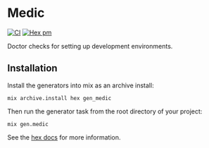 # Medic

[![CI](https://github.com/synchronal/medic-ex/actions/workflows/tests.yml/badge.svg)](https://github.com/synchronal/medic-ex/actions)
[![Hex pm](http://img.shields.io/hexpm/v/medic.svg?style=flat)](https://hex.pm/packages/medic)

Doctor checks for setting up development environments.

## Installation

Install the generators into mix as an archive install:

```shell
mix archive.install hex gen_medic
```

Then run the generator task from the root directory of your project:

```shell
mix gen.medic
```

See the [hex docs](https://hexdocs.pm/medic) for more information.

